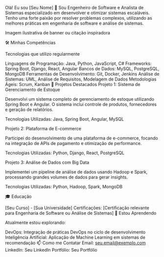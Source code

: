 Olá! Eu sou [Seu Nome] 👋
Sou Engenheiro de Software e Analista de Sistemas especializado em desenvolver e otimizar sistemas escaláveis. Tenho uma forte paixão por resolver problemas complexos, utilizando as melhores práticas em engenharia de software e análise de sistemas.


Imagem ilustrativa de banner ou citação inspiradora

🛠️ Minhas Competências

Tecnologias que utilizo regularmente

Linguagens de Programação: Java, Python, JavaScript, C#
Frameworks: Spring Boot, Django, React, Angular
Bancos de Dados: MySQL, PostgreSQL, MongoDB
Ferramentas de Desenvolvimento: Git, Docker, Jenkins
Análise de Sistemas: UML, Análise de Requisitos, Modelagem de Dados
Metodologias Ágeis: Scrum, Kanban
📂 Projetos Destacados
Projeto 1: Sistema de Gerenciamento de Estoque

Desenvolvi um sistema completo de gerenciamento de estoque utilizando Spring Boot e Angular. O sistema inclui controle de produtos, fornecedores e geração de relatórios.

Tecnologias Utilizadas: Java, Spring Boot, Angular, MySQL

Projeto 2: Plataforma de E-commerce

Participei do desenvolvimento de uma plataforma de e-commerce, focando na integração de APIs de pagamento e otimização de performance.

Tecnologias Utilizadas: Python, Django, React, PostgreSQL

Projeto 3: Análise de Dados com Big Data

Implementei um pipeline de análise de dados usando Hadoop e Spark, processando grandes volumes de dados para gerar insights.

Tecnologias Utilizadas: Python, Hadoop, Spark, MongoDB

🎓 Educação

[Seu Curso] - [Sua Universidade]
Certificações: [Certificação relevante para Engenharia de Software ou Análise de Sistemas]
🌱 Estou Aprendendo

Atualmente estou explorando:

DevOps: Integração de práticas DevOps no ciclo de desenvolvimento
Inteligência Artificial: Aplicação de Machine Learning em sistemas de recomendação
📫 Como me Contatar
Email: seu.email@exemplo.com
LinkedIn: Seu LinkedIn
Portfólio: Seu Portfólio
